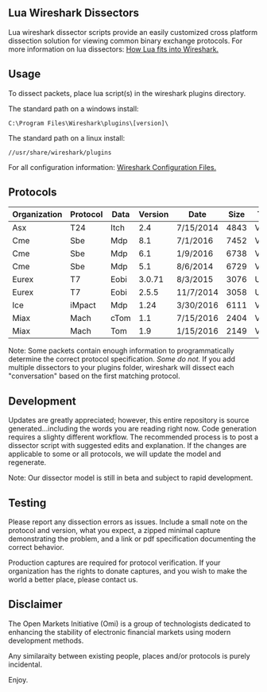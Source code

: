 ## Lua Wireshark Dissectors

Lua wireshark dissector scripts provide an easily customized cross platform dissection solution for viewing common binary exchange protocols. For more information on lua dissectors: [How Lua fits into Wireshark.](https://wiki.wireshark.org/Lua#How_Lua_fits_into_Wireshark "Wireshark's Lua Documentation")

## Usage

To dissect packets, place lua script(s) in the wireshark plugins directory.

The standard path on a windows install:

```
C:\Program Files\Wireshark\plugins\[version]\
```
The standard path on a linux install:

```
//usr/share/wireshark/plugins
```
For all configuration information: [Wireshark Configuration Files.](https://www.wireshark.org/docs/wsug_html_chunked/ChAppFilesConfigurationSection.html "Wireshark Files Configuration Documentation")
## Protocols

|Organization | Protocol | Data | Version | Date | Size | Testing|
|--- | --- | --- | --- | --- | --- | ---|
|Asx | T24 | Itch | 2.4 | 7/15/2014 | 4843 | Verified|
|Cme | Sbe | Mdp | 8.1 | 7/1/2016 | 7452 | Verified|
|Cme | Sbe | Mdp | 6.1 | 1/9/2016 | 6738 | Verified|
|Cme | Sbe | Mdp | 5.1 | 8/6/2014 | 6729 | Verified|
|Eurex | T7 | Eobi | 3.0.71 | 8/3/2015 | 3076 | Untested|
|Eurex | T7 | Eobi | 2.5.5 | 11/7/2014 | 3058 | Untested|
|Ice | iMpact | Mdp | 1.24 | 3/30/2016 | 6111 | Verified|
|Miax | Mach | cTom | 1.1 | 7/15/2016 | 2404 | Verified|
|Miax | Mach | Tom | 1.9 | 1/15/2016 | 2149 | Verified|

Note: Some packets contain enough information to programmatically determine the correct protocol specification.  *Some do not.*  If you add multiple dissectors to your plugins folder, wireshark will dissect each "conversation" based on the first matching protocol.

## Development

Updates are greatly appreciated; however, this entire repository is source generated...including the words you are reading right now. Code generation requires a slighty different workflow.  The recommended process is to post a dissector script with suggested edits and explanation.  If the changes are applicable to some or all protocols, we will update the model and regenerate.

Note: Our dissector model is still in beta and subject to rapid development.

## Testing

Please report any dissection errors as issues.  Include a small note on the protocol and version, what you expect, a zipped minimal capture demonstrating the problem, and a link or pdf specification documenting the correct behavior. 

Production captures are required for protocol verification.  If your organization has the rights to donate captures, and you wish to make the world a better place, please contact us.

## Disclaimer

The Open Markets Initiative (Omi) is a group of technologists dedicated to enhancing the stability of electronic financial markets using modern development methods.

Any similaraity between existing people, places and/or protocols is purely incidental.

Enjoy.

